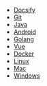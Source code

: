 * [Docsify](docsify/安装.md)
* [Git](git/Git代理设置.md)
* [Java]()
* [Android]()
* [Golang]()
* [Vue]()
* [Docker]()
* [Linux]()
* [Mac]()
* [Windows]()

